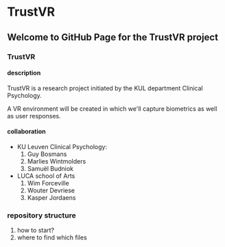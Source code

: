 # TrustVR

## Welcome to GitHub Page for the TrustVR project

### TrustVR

#### description

TrustVR is a research project initiated by the KUL department Clinical Psychology.

A VR environment will be created in which we'll capture biometrics as well as user responses.


#### collaboration

- KU Leuven Clinical Psychology:
    1. Guy Bosmans
    2. Marlies Wintmolders
    3. Samuël Budniok
- LUCA school of Arts
    1. Wim Forceville
    2. Wouter Devriese
    3. Kasper Jordaens

### repository structure

1. how to start?
2. where to find which files
